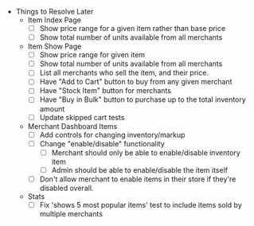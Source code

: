   - Things to Resolve Later
    - Item Index Page
      - [ ] Show price range for a given item rather than base price
      - [ ] Show total number of units available from all merchants
    - Item Show Page
      - [ ] Show price range for given item
      - [ ] Show total number of units available from all merchants
      - [ ] List all merchants who sell the item, and their price.
      - [ ] Have "Add to Cart" button to buy from any given merchant
      - [ ] Have "Stock Item" button for merchants
      - [ ] Have "Buy in Bulk" button to purchase up to the total inventory amount
      - [ ] Update skipped cart tests
    - Merchant Dashboard Items
      - [ ] Add controls for changing inventory/markup
      - [ ] Change "enable/disable" functionality
        - [ ] Merchant should only be able to enable/disable inventory item
        - [ ] Admin should be able to enable/disable the item itself
      - [ ] Don't allow merchant to enable items in their store if they're disabled overall.
    - Stats
      - [ ] Fix 'shows 5 most popular items' test to include items sold by multiple merchants
